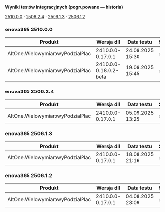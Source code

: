 **Wyniki testów integracyjnych (pogrupowane — historia)**

[2510.0.0](#enova365-251000) · [2506.2.4](#enova365-250624) · [2506.1.3](#enova365-250613) · [2506.1.2](#enova365-250612)

### enova365 2510.0.0

| Produkt                          | Wersja dll             | Data testu       | Status |
|----------------------------------|------------------------|------------------|--------|
| AltOne.WielowymiarowyPodzialPlac | 2410.0.0-0.17.0.1      | 24.09.2025 15:30 | ✅      |
| AltOne.WielowymiarowyPodzialPlac | 2410.0.0-0.18.0.2-beta | 19.09.2025 15:45 | ✅      |

### enova365 2506.2.4

| Produkt                          | Wersja dll        | Data testu       | Status |
|----------------------------------|-------------------|------------------|--------|
| AltOne.WielowymiarowyPodzialPlac | 2410.0.0-0.17.0.1 | 05.09.2025 13:25 | ✅      |

### enova365 2506.1.3

| Produkt                          | Wersja dll        | Data testu       | Status |
|----------------------------------|-------------------|------------------|--------|
| AltOne.WielowymiarowyPodzialPlac | 2410.0.0-0.17.0.1 | 18.08.2025 21:16 | ✅      |

### enova365 2506.1.2

| Produkt                          | Wersja dll        | Data testu       | Status |
|----------------------------------|-------------------|------------------|--------|
| AltOne.WielowymiarowyPodzialPlac | 2410.0.0-0.17.0.1 | 04.08.2025 23:09 | ✅      |

